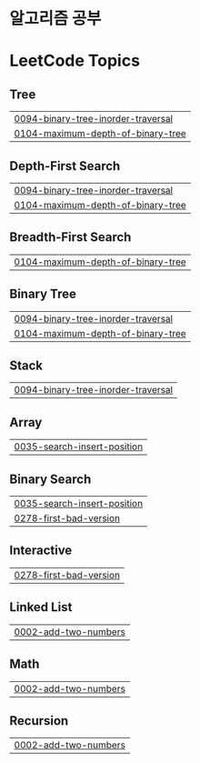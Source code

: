 # 알고리즘 공부

<!---LeetCode Topics Start-->
# LeetCode Topics
## Tree
|  |
| ------- |
| [0094-binary-tree-inorder-traversal](https://github.com/garudanish/algorithm/tree/master/0094-binary-tree-inorder-traversal) |
| [0104-maximum-depth-of-binary-tree](https://github.com/garudanish/algorithm/tree/master/0104-maximum-depth-of-binary-tree) |
## Depth-First Search
|  |
| ------- |
| [0094-binary-tree-inorder-traversal](https://github.com/garudanish/algorithm/tree/master/0094-binary-tree-inorder-traversal) |
| [0104-maximum-depth-of-binary-tree](https://github.com/garudanish/algorithm/tree/master/0104-maximum-depth-of-binary-tree) |
## Breadth-First Search
|  |
| ------- |
| [0104-maximum-depth-of-binary-tree](https://github.com/garudanish/algorithm/tree/master/0104-maximum-depth-of-binary-tree) |
## Binary Tree
|  |
| ------- |
| [0094-binary-tree-inorder-traversal](https://github.com/garudanish/algorithm/tree/master/0094-binary-tree-inorder-traversal) |
| [0104-maximum-depth-of-binary-tree](https://github.com/garudanish/algorithm/tree/master/0104-maximum-depth-of-binary-tree) |
## Stack
|  |
| ------- |
| [0094-binary-tree-inorder-traversal](https://github.com/garudanish/algorithm/tree/master/0094-binary-tree-inorder-traversal) |
## Array
|  |
| ------- |
| [0035-search-insert-position](https://github.com/garudanish/algorithm/tree/master/0035-search-insert-position) |
## Binary Search
|  |
| ------- |
| [0035-search-insert-position](https://github.com/garudanish/algorithm/tree/master/0035-search-insert-position) |
| [0278-first-bad-version](https://github.com/garudanish/algorithm/tree/master/0278-first-bad-version) |
## Interactive
|  |
| ------- |
| [0278-first-bad-version](https://github.com/garudanish/algorithm/tree/master/0278-first-bad-version) |
## Linked List
|  |
| ------- |
| [0002-add-two-numbers](https://github.com/garudanish/algorithm/tree/master/0002-add-two-numbers) |
## Math
|  |
| ------- |
| [0002-add-two-numbers](https://github.com/garudanish/algorithm/tree/master/0002-add-two-numbers) |
## Recursion
|  |
| ------- |
| [0002-add-two-numbers](https://github.com/garudanish/algorithm/tree/master/0002-add-two-numbers) |
<!---LeetCode Topics End-->